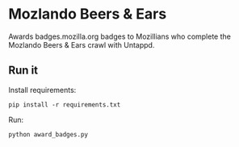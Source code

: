 Mozlando Beers & Ears
=====================

Awards badges.mozilla.org badges to Mozillians who complete the Mozlando Beers
& Ears crawl with Untappd.

Run it
------

Install requirements:

    pip install -r requirements.txt

Run:

    python award_badges.py
